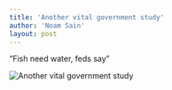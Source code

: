 ```yaml
---
title: 'Another vital government study'
author: 'Noam Sain'
layout: post
---
```


“Fish need water, feds say”

![Another vital government study](https://3.bp.blogspot.com/_8aN4krk1nsk/SyD9bafrBHI/AAAAAAAAAUQ/54bf0fNUSHU/s1600/image010.gif "Another vital government study")
